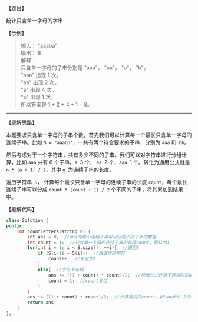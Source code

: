 【题目】

统计只含单一字母的字串

【示例】

>输入： "aaaba"  
> 输出： 8  
> 解释：   
> 只含单一字母的子串分别是 "aaa"， "aa"， "a"， "b"。  
> "aaa" 出现 1 次。  
> "aa" 出现 2 次。  
> "a" 出现 4 次。  
> "b" 出现 1 次。  
> 所以答案是 1 + 2 + 4 + 1 = 8。

---

【题解思路】

本题要求只含单一字母的子串个数，首先我们可以计算每一个最长只含单一字母的连续子串。比如 `S = "aaabb"`，一共有两个符合要求的子串，分别为 `aaa` 和` bb`。

然后考虑对于一个字符串，共有多少不同的子串。我们可以对字符串进行分组计算，比如 `aaa` 共有 6 个子串。`a `3 个， `aa `2 个，`aaa `1 个。转化为通用公式就是 `n * (n + 1) / 2`，其中 `n `为连续子串的长度。

遍历字符串` S`， 计算每个最长只含单一字母的连续子串的长度 `count`，每个最长连续子串可以分成 `count * (count + 1) / 2` 个不同的子串，将其累加到结果中。

【题解代码】

```c++
class Solution {
public:
    int countLetters(string S) {
        int ans = 0;  //ans为每个连续子串可以分成不同子串的数量
        int count = 1;  //只含单一字母的连续子串的长度count，默认为1
        for(int i = 1; i < S.size(); ++i){  //遍历S
            if (S[i-1] = S[i]){  //找连续的字符
                count++;  //长度加1
            }
            else{  //字符不连续
                ans += ((1 + count) * count)/2;  //根据公式计算不连续时的ans，如'aaabb'中的'aaa'
                count = 1;  //count复位
            }
        }
        ans += ((1 + count) * count)/2;  //计算最后的count，如'aaabb'中的'bb'
        return ans;
    }
};
```

